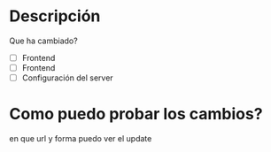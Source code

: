 # Descripción
Que ha cambiado?

- [ ] Frontend
- [ ] Frontend
- [ ] Configuración del server

# Como puedo probar los cambios?
en que url y forma puedo ver el update
